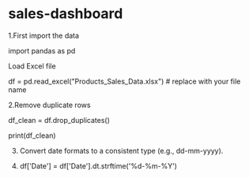 # sales-dashboard

1.First import the data

import pandas as pd

Load Excel file

df = pd.read_excel("Products_Sales_Data.xlsx")  # replace with your file name

2.Remove duplicate rows

df_clean = df.drop_duplicates()

print(df_clean)

3. Convert date formats to a consistent type (e.g., dd-mm-yyyy).

4. df['Date'] = df['Date'].dt.strftime('%d-%m-%Y')
